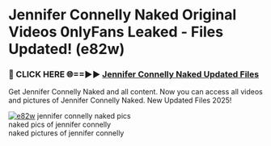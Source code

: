 # Jennifer Connelly Naked Original Videos 0nlyFans Leaked - Files Updated! (e82w)

<h3>🔴 CLICK HERE 🌐==►► <a href="https://tinyurl.com/up5wt9bj" rel="nofollow">Jennifer Connelly Naked Updated Files</a></h3>

Get Jennifer Connelly Naked and all content. Now you can access all videos and pictures of Jennifer Connelly Naked. New Updated Files 2025!

[![e82w](https://i.imgur.com/ABiUzMV.gif)](https://tinyurl.com/up5wt9bj)
jennifer connelly naked pics<br>
naked pics of jennifer connelly<br>
naked pictures of jennifer connelly
